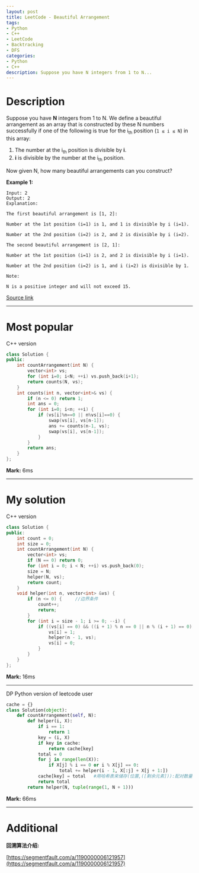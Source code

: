```yaml
---
layout: post
title: LeetCode - Beautiful Arrangement
tags:
- Python
- C++
- LeetCode
- Backtracking
- DFS
categories:
- Python
- C++
description: Suppose you have N integers from 1 to N...
---
```



# Description

Suppose you have **N** integers from 1 to N. We define a beautiful arrangement as an array that is constructed by these N numbers successfully if one of the following is true for the i<sub>th</sub> position (`1 ≤ i ≤ N`) in this array:

1. The number at the i<sub>th</sub> position is divisible by **i**.
2. **i** is divisible by the number at the i<sub>th</sub> position.

Now given N, how many beautiful arrangements can you construct?

**Example 1:**

```
Input: 2
Output: 2
Explanation:

The first beautiful arrangement is [1, 2]:

Number at the 1st position (i=1) is 1, and 1 is divisible by i (i=1).

Number at the 2nd position (i=2) is 2, and 2 is divisible by i (i=2).

The second beautiful arrangement is [2, 1]:

Number at the 1st position (i=1) is 2, and 2 is divisible by i (i=1).

Number at the 2nd position (i=2) is 1, and i (i=2) is divisible by 1.

Note:

N is a positive integer and will not exceed 15.
```

[Source link](https://leetcode.com/problems/beautiful-arrangement/#/description)

__________

# Most popular

C++ version

```c++
class Solution {
public:
    int countArrangement(int N) {
        vector<int> vs;
        for (int i=0; i<N; ++i) vs.push_back(i+1);
        return counts(N, vs);
    }
    int counts(int n, vector<int>& vs) {
        if (n <= 0) return 1;
        int ans = 0;
        for (int i=0; i<n; ++i) {
            if (vs[i]%n==0 || n%vs[i]==0) {
                swap(vs[i], vs[n-1]);
                ans += counts(n-1, vs);
                swap(vs[i], vs[n-1]);
            }
        }
        return ans;
    }
};
```

**Mark:** 6ms

__________


# My solution

C++ version

```c++
class Solution {
public:
	int count = 0;
	int size = 0;
	int countArrangement(int N) {
		vector<int> vs;
		if (N == 0) return 0;
		for (int i = 0; i < N; ++i) vs.push_back(0);
		size = N;
		helper(N, vs);
		return count;
	}
	void helper(int n, vector<int> &vs) {
		if (n <= 0) {     //边界条件
			count++;
			return;
		}
		for (int i = size - 1; i >= 0; --i) {
			if ((vs[i] == 0) && ((i + 1) % n == 0 || n % (i + 1) == 0)) {    //剪枝
				vs[i] = 1;
				helper(n - 1, vs);
				vs[i] = 0;
			}
		}
	}
};
```

**Mark:** 16ms

****

DP Python version of leetcode user

```python
cache = {}
class Solution(object):
    def countArrangement(self, N):
        def helper(i, X):
            if i == 1:
                return 1
            key = (i, X)
            if key in cache:
                return cache[key]
            total = 0
            for j in range(len(X)):
                if X[j] % i == 0 or i % X[j] == 0:
                    total += helper(i - 1, X[:j] + X[j + 1:])
            cache[key] = total   #用哈希表来储存(位置,([剩余元素])):配对数量 信息
            return total
        return helper(N, tuple(range(1, N + 1)))
```

**Mark:** 66ms

__________
# Additional

**回溯算法介绍:**

[https://segmentfault.com/a/1190000006121957](https://segmentfault.com/a/1190000006121957)
